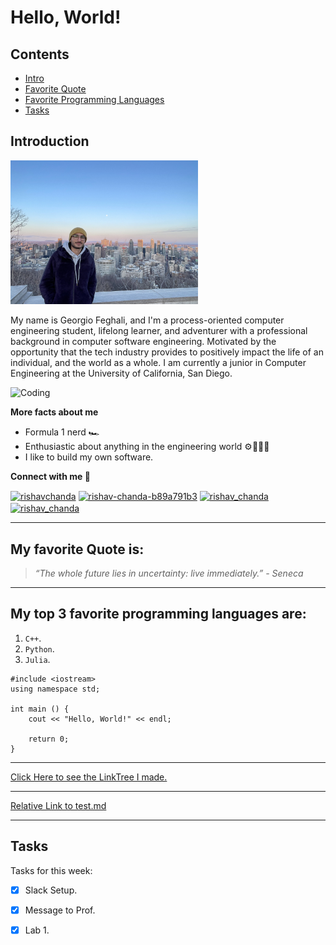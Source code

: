 # **Hello, World!**

## Contents
- [Intro](#Introduction)
- [Favorite Quote](#my-favorite-quote-is)
- [Favorite Programming Languages](#my-top-3-favorite-programming-languages-are)
- [Tasks](#tasks)

## Introduction
<img src="IMG_9628.jpeg"  width="300" height="230">

My name is Georgio Feghali, and I'm a process-oriented computer engineering student, lifelong learner, and adventurer with a professional background in computer software engineering. Motivated by the opportunity that the tech industry provides to positively impact the life of an individual, and the world as a whole. I am currently a junior in Computer Engineering at the University of California, San Diego.

<img alt="Coding" width="400" src="https://media.giphy.com/media/RbDKaczqWovIugyJmW/giphy.gif">

**More facts about me**
- Formula 1 nerd 🏎
- Enthusiastic about anything in the engineering world ⚙️👨🏾‍💻
- I like to build my own software.

**Connect with me 🔗**

<a href="https://twitter.com/fe_ghali" target="blank"><img align="center" src="https://raw.githubusercontent.com/rahuldkjain/github-profile-readme-generator/master/src/images/icons/Social/twitter.svg" alt="rishavchanda" height="30" width="40" /></a>
<a href="https://www.linkedin.com/in/georgio-feghali/" target="blank"><img align="center" src="https://raw.githubusercontent.com/rahuldkjain/github-profile-readme-generator/master/src/images/icons/Social/linked-in-alt.svg" alt="rishav-chanda-b89a791b3" height="30" width="40" /></a>
<a href="https://www.instagram.com/georgiofe/" target="blank"><img align="center" src="https://raw.githubusercontent.com/rahuldkjain/github-profile-readme-generator/master/src/images/icons/Social/instagram.svg" alt="rishav_chanda" height="30" width="40" /></a>
<a>&nbsp;</a>
<a href="mailto:giorgiofeghali2002@icloud.com" target="blank"><img align="center" src="https://cdn-icons-png.flaticon.com/512/1161/1161724.png" alt="rishav_chanda" height="30" width="30" /></a>

---

## My favorite Quote is:
>*“The whole future lies in uncertainty: live immediately.” - Seneca*

---

## My top 3 favorite programming languages are:
1. `C++`.
2. `Python`.
3. `Julia`.
```
#include <iostream>
using namespace std;

int main () {
    cout << "Hello, World!" << endl;

    return 0;
}
```

---
[Click Here to see the LinkTree I made.](https://aquamarine-salamander-975f59.netlify.app/)

---

[Relative Link to test.md](test.md)

---
## Tasks
Tasks for this week:
- [x] Slack Setup.
- [x] Message to Prof.
- [x] Lab 1.


